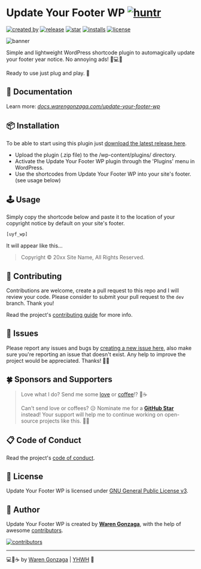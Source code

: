 # Update Your Footer WP [![huntr](https://cdn.huntr.dev/huntr_security_badge_mono.svg)](https://huntr.dev)

[![created by](https://img.shields.io/badge/created%20by-Waren%20Gonzaga-blue.svg?longCache=true&style=flat-square)](https://github.com/warengonzaga) [![release](https://img.shields.io/github/release/warengonzaga/update-your-footer-wp.svg?style=flat-square)](https://github.com/warengonzaga/update-your-footer-wp/releases) [![star](https://img.shields.io/github/stars/warengonzaga/update-your-footer-wp.svg?style=flat-square)](https://github.com/warengonzaga/update-your-footer-wp/stargazers) [![installs](https://img.shields.io/wordpress/plugin/installs/update-your-footer-wp?style=flat-square)](https://wordpress.org/plugins/update-your-footer-wp) [![license](https://img.shields.io/github/license/warengonzaga/update-your-footer-wp.svg?style=flat-square)](https://github.com/warengonzaga/update-your-footer-wp/blob/main/license)

![banner](.github/assets/banner-1544x500.jpg)

Simple and lightweight WordPress shortcode plugin to automagically update your footer year notice. No annoying ads! 📅💻🧩

Ready to use just plug and play. 🤘

## 📖 Documentation

Learn more: _[docs.warengonzaga.com/update-your-footer-wp](https://docs.warengonzaga.com/update-your-footer-wp)_

## 📦 Installation

To be able to start using this plugin just [download the latest release here](https://github.com/warengonzaga/update-your-footer-wp/releases/latest).

- Upload the plugin (.zip file) to the /wp-content/plugins/ directory.
- Activate the Update Your Footer WP plugin through the 'Plugins' menu in WordPress.
- Use the shortcodes from Update Your Footer WP into your site's footer. (see usage below)

## 🕹️ Usage

Simply copy the shortcode below and paste it to the location of your copyright notice by default on your site's footer.

```php
[uyf_wp]
```

It will appear like this...

> Copyright &copy; 20xx Site Name, All Rights Reserved.

## 🎯 Contributing

Contributions are welcome, create a pull request to this repo and I will review your code. Please consider to submit your pull request to the `dev` branch. Thank you!

Read the project's [contributing guide](./CONTRIBUTING.md) for more info.

## 🐛 Issues

Please report any issues and bugs by [creating a new issue here](https://github.com/warengonzaga/update-your-footer-wp/issues/new/choose), also make sure you're reporting an issue that doesn't exist. Any help to improve the project would be appreciated. Thanks! 🙏✨

## 🍀 Sponsors and Supporters

> Love what I do? Send me some [love](https://github.com/sponsors/warengonzaga) or [coffee](https://buymeacoff.ee/warengonzaga)!? 💖☕
>
> Can't send love or coffees? 😥 Nominate me for a **[GitHub Star](https://stars.github.com/nominate)** instead!
> Your support will help me to continue working on open-source projects like this. 🙏😇

## 📋 Code of Conduct

Read the project's [code of conduct](./CODE_OF_CONDUCT.md).

## 📃 License

Update Your Footer WP is licensed under [GNU General Public License v3](https://opensource.org/licenses/GPL-3.0).

## 📝 Author

Update Your Footer WP is created by **[Waren Gonzaga](https://github.com/warengonzaga)**, with the help of awesome [contributors](https://github.com/warengonzaga/update-your-footer-wp/graphs/contributors).

[![contributors](https://contrib.rocks/image?repo=warengonzaga/update-your-footer-wp)](https://github.com/warengonzaga/update-your-footer-wp/graphs/contributors)

---

💻💖☕ by [Waren Gonzaga](https://warengonzaga.com) | [YHWH](https://youtu.be/HHrxS4diLew?t=44) 🙏
